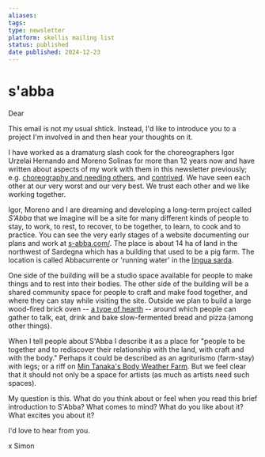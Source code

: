 ```yaml
---
aliases:
tags: 
type: newsletter
platform: skellis mailing list
status: published
date published: 2024-12-23
---
```


# s'abba

Dear

This email is not my usual shtick. Instead, I'd like to introduce you to a project I'm involved in and then hear your thoughts on it. 

I have worked as a dramaturg slash cook for the choreographers Igor Urzelai Hernando and Moreno Solinas for more than 12 years now and have written about aspects of my work with them in this newsletter previously; e.g. [choreography and needing others](https://mailchi.mp/468d460d6695/choreography-and-needing-others), and [contrived](https://mailchi.mp/367b623edb92/contrived). We have seen each other at our very worst and our very best. We trust each other and we like working together.

Igor, Moreno and I are dreaming and developing a long-term project called _S'Abba_ that we imagine will be a site for many different kinds of people to stay, to work, to rest, to recover, to be together, to learn, to cook and to practice. You can see the very early stages of a website documenting our plans and work at [s-abba.com/](https://s-abba.com/). The place is about 14 ha of land in the northwest of Sardegna which has a building that used to be a pig farm. The location is called Abbacurrente or 'running water' in the [lingua sarda](https://en.wikipedia.org/wiki/Sardinian_language). 

One side of the building will be a studio space available for people to make things and to rest into their bodies. The other side of the building will be a shared community space for people to craft and make food together, and where they can stay while visiting the site. Outside we plan to build a large wood-fired brick oven -- [a type of hearth](https://en.wikipedia.org/wiki/Hearth) -- around which people can gather to talk, eat, drink and bake slow-fermented bread and pizza (among other things).  

When I tell people about S'Abba I describe it as a place for "people to be together and to rediscover their relationship with the land, with craft and with the body." Perhaps it could be described as an agriturismo (farm-stay) with legs; or a riff on [Min Tanaka's Body Weather Farm](https://www.bodyweather.org/). But we feel clear that it should not only be a space for artists (as much as artists need such spaces). 

My question is this. What do you think about or feel when you read this brief introduction to S'Abba? What comes to mind? What do you like about it? What excites you about it? 

I'd love to hear from you.

x Simon

